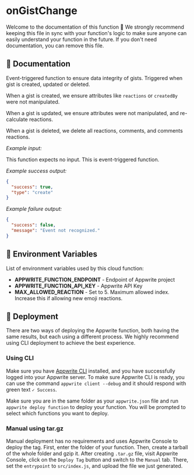 # onGistChange

Welcome to the documentation of this function 👋 We strongly recommend keeping this file in sync with your function's logic to make sure anyone can easily understand your function in the future. If you don't need documentation, you can remove this file.

## 🤖 Documentation

Event-triggered function to ensure data integrity of gists. Triggered when gist is created, updated or deleted.

When a gist is created, we ensure attributes like `reactions` or `createdBy` were not manipulated.

When a gist is updated, we ensure attributes were not manipulated, and re-calculate reactions.

When a gist is deleted, we delete all reactions, comments, and comments reactions.

_Example input:_

This function expects no input. This is event-triggered function.

_Example success output:_

```json
{
  "success": true,
  "type": "create"
}
```

_Example failure output:_

```json
{
  "success": false,
  "message": "Event not recognized."
}
```

## 📝 Environment Variables

List of environment variables used by this cloud function:

- **APPWRITE_FUNCTION_ENDPOINT** - Endpoint of Appwrite project
- **APPWRITE_FUNCTION_API_KEY** - Appwrite API Key
- **MAX_ALLOWED_REACTION** - Set to 5. Maximum allowed index. Increase this if allowing new emoji reactions.

## 🚀 Deployment

There are two ways of deploying the Appwrite function, both having the same results, but each using a different process. We highly recommend using CLI deployment to achieve the best experience.

### Using CLI

Make sure you have [Appwrite CLI](https://appwrite.io/docs/command-line#installation) installed, and you have successfully logged into your Appwrite server. To make sure Appwrite CLI is ready, you can use the command `appwrite client --debug` and it should respond with green text `✓ Success`.

Make sure you are in the same folder as your `appwrite.json` file and run `appwrite deploy function` to deploy your function. You will be prompted to select which functions you want to deploy.

### Manual using tar.gz

Manual deployment has no requirements and uses Appwrite Console to deploy the tag. First, enter the folder of your function. Then, create a tarball of the whole folder and gzip it. After creating `.tar.gz` file, visit Appwrite Console, click on the `Deploy Tag` button and switch to the `Manual` tab. There, set the `entrypoint` to `src/index.js`, and upload the file we just generated.
